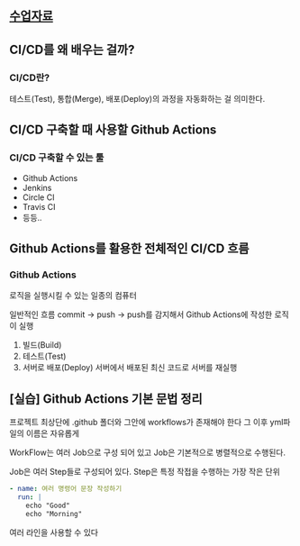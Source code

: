 ## [수업자료](https://jscode.notion.site/a296752baf914e8ab95a1782a64800c2)

## CI/CD를 왜 배우는 걸까?

### CI/CD란?
테스트(Test), 통합(Merge), 배포(Deploy)의 과정을 자동화하는 걸 의미한다.

## CI/CD 구축할 때 사용할 Github Actions

### CI/CD 구축할 수 있는 툴
- Github Actions
- Jenkins
- Circle CI
- Travis CI
- 등등..

## Github Actions를 활용한 전체적인 CI/CD 흐름

### Github Actions
로직을 실행시킬 수 있는 일종의 컴퓨터

일반적인 흐름
commit -> push -> push를 감지해서 Github Actions에 작성한 로직이 실행
1. 빌드(Build)
2. 테스트(Test)
3. 서버로 배포(Deploy)
 서버에서 배포된 최신 코드로 서버를 재실행

## [실습] Github Actions 기본 문법 정리

프로젝트 최상단에 .github 폴더와 그안에 workflows가 존재해야 한다
그 이후 yml파일의 이름은 자유롭게

WorkFlow는 여러 Job으로 구성 되어 있고
Job은 기본적으로 병렬적으로 수행된다.

Job은 여러 Step들로 구성되어 있다.
Step은 특정 작접을 수행하는 가장 작은 단위

```yml
- name: 여러 명령어 문장 작성하기  
  run: |  
    echo "Good"  
    echo "Morning"
```
여러 라인을 사용할 수 있다